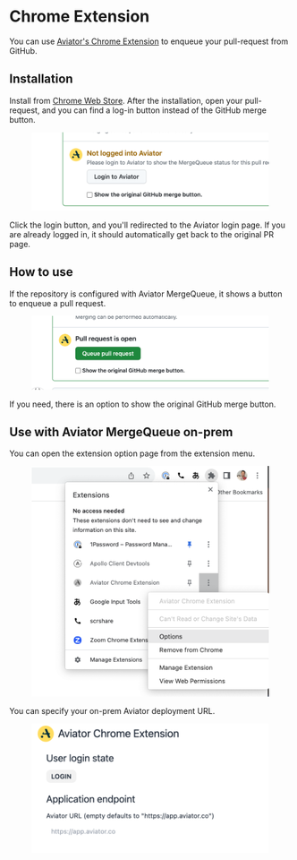 # Chrome Extension

You can use [Aviator's Chrome Extension](https://chrome.google.com/webstore/detail/aviator-chrome-extension/inoabloekooadaolcncfmpgafkgbgnif) to enqueue your pull-request from GitHub.

## Installation

Install from [Chrome Web Store](https://chrome.google.com/webstore/detail/aviator-chrome-extension/inoabloekooadaolcncfmpgafkgbgnif). After the installation, open your pull-request, and you can find a log-in button instead of the GitHub merge button.

<figure><img src="../.gitbook/assets/image.png" alt=""><figcaption></figcaption></figure>

Click the login button, and you'll redirected to the Aviator login page. If you are already logged in, it should automatically get back to the original PR page.

## How to use

If the repository is configured with Aviator MergeQueue, it shows a button to enqueue a pull request.

<figure><img src="../.gitbook/assets/image (1).png" alt=""><figcaption></figcaption></figure>

If you need, there is an option to show the original GitHub merge button.

## Use with Aviator MergeQueue on-prem

You can open the extension option page from the extension menu.

<figure><img src="../.gitbook/assets/image (3).png" alt=""><figcaption></figcaption></figure>

You can specify your on-prem Aviator deployment URL.

<figure><img src="../.gitbook/assets/image (2).png" alt=""><figcaption></figcaption></figure>
